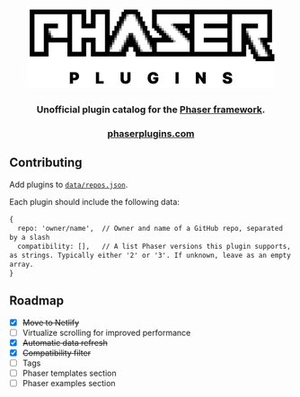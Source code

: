 <h1 align="center">
  <a href="https://phaserplugins.com">
    <img alt="Phaser Plugins" src="https://raw.githubusercontent.com/austencm/phaser-plugins/main/static/logo.png" width="440" />
  </a>
</h1>

<h3 align="center">
  Unofficial plugin catalog for the <a href="https://phaser.io" target="_blank">Phaser framework</a>.<br />
</h3>

<h3 align="center">
  <a href="https://phaserplugins.com">phaserplugins.com</a>
</h3>

## Contributing

Add plugins to [`data/repos.json`](https://github.com/austencm/phaser-plugins/data/repos.json).

Each plugin should include the following data:

```
{
  repo: 'owner/name',  // Owner and name of a GitHub repo, separated by a slash
  compatibility: [],   // A list Phaser versions this plugin supports, as strings. Typically either '2' or '3'. If unknown, leave as an empty array.
}
```

## Roadmap

- [x] ~~Move to Netlify~~
- [ ] Virtualize scrolling for improved performance
- [x] ~~Automatic data refresh~~
- [x] ~~Compatibility filter~~
- [ ] Tags
- [ ] Phaser templates section
- [ ] Phaser examples section

